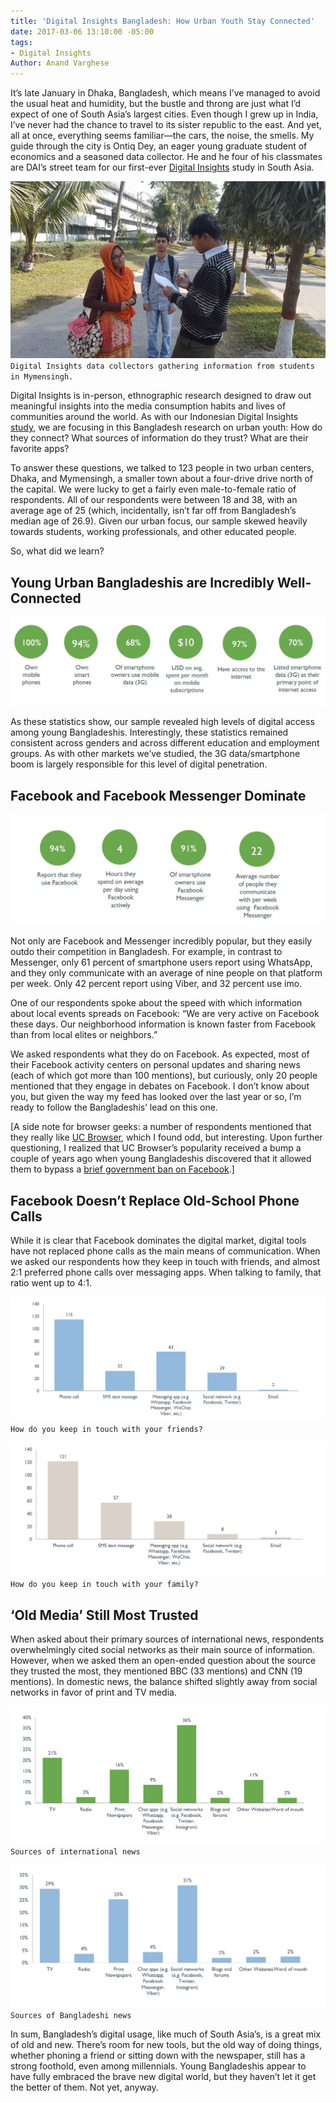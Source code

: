 ```yaml
---
title: 'Digital Insights Bangladesh: How Urban Youth Stay Connected'
date: 2017-03-06 13:10:00 -05:00
tags:
- Digital Insights
Author: Anand Varghese
---
```


It’s late January in Dhaka, Bangladesh, which means I’ve managed to avoid the usual heat and humidity, but the bustle and throng are just what I’d expect of one of South Asia’s largest cities. Even though I grew up in India, I’ve never had the chance to travel to its sister republic to the east. And yet, all at once, everything seems familiar—the cars, the noise, the smells. My guide through the city is Ontiq Dey, an eager young graduate student of economics and a seasoned data collector. He and he four of his classmates are DAI’s street team for our first-ever [Digital Insights](https://dai-global-digital.com/tags/?tag=digital-insights) study in South Asia.

![Image 1.jpg](/uploads/Image%201.jpg)
`Digital Insights data collectors gathering information from students in Mymensingh.`

<!--more-->

Digital Insights is in-person, ethnographic research designed to draw out meaningful insights into the media consumption habits and lives of communities around the world. As with our Indonesian Digital Insights [study](https://dai-global-digital.com/indonesia-digital-insights.html), we are focusing in this Bangladesh research on urban youth: How do they connect? What sources of information do they trust? What are their favorite apps?

To answer these questions, we talked to 123 people in two urban centers, Dhaka, and Mymensingh, a smaller town about a four-drive drive north of the capital. We were lucky to get a fairly even male-to-female ratio of respondents. All of our respondents were between 18 and 38, with an average age of 25 (which, incidentally, isn’t far off from Bangladesh’s median age of 26.9). Given our urban focus, our sample skewed heavily towards students, working professionals, and other educated people.

So, what did we learn?

## Young Urban Bangladeshis are Incredibly Well-Connected

![Image 2.JPG](/uploads/Image%202.JPG)

As these statistics show, our sample revealed high levels of digital access among young Bangladeshis. Interestingly, these statistics remained consistent across genders and across different education and employment groups. As with other markets we’ve studied, the 3G data/smartphone boom is largely responsible for this level of digital penetration.

## Facebook and Facebook Messenger Dominate

![Image 3a.JPG](/uploads/Image%203a.JPG)

Not only are Facebook and Messenger incredibly popular, but they easily outdo their competition in Bangladesh. For example, in contrast to Messenger, only 61 percent of smartphone users report using WhatsApp, and they only communicate with an average of nine people on that platform per week. Only 42 percent report using Viber, and 32 percent use imo.

One of our respondents spoke about the speed with which information about local events spreads on Facebook: “We are very active on Facebook these days. Our neighborhood information is known faster from Facebook than from local elites or neighbors.”

We asked respondents what they do on Facebook. As expected, most of their Facebook activity centers on personal updates and sharing news (each of which got more than 100 mentions), but curiously, only 20 people mentioned that they engage in debates on Facebook. I don’t know about you, but given the way my feed has looked over the last year or so, I’m ready to follow the Bangladeshis’ lead on this one.

\[A side note for browser geeks: a number of respondents mentioned that they really like [UC Browser](https://play.google.com/store/apps/details?id=com.UCMobile.intl&hl=en), which I found odd, but interesting. Upon further questioning, I realized that UC Browser’s popularity received a bump a couple of years ago when young Bangladeshis discovered that it allowed them to bypass a [brief government ban on Facebook](http://www.voanews.com/a/bangladesh-lifts-ban-facebook/3097865.html).\]

## Facebook Doesn’t Replace Old-School Phone Calls

While it is clear that Facebook dominates the digital market, digital tools have not replaced phone calls as the main means of communication. When we asked our respondents how they keep in touch with friends, and almost 2:1 preferred phone calls over messaging apps. When talking to family, that ratio went up to 4:1.

![Image 5.PNG](/uploads/Image%205.PNG)
`How do you keep in touch with your friends?`

![Image 6.PNG](/uploads/Image%206.PNG)
`How do you keep in touch with your family?`

## ‘Old Media’ Still Most Trusted

When asked about their primary sources of international news, respondents overwhelmingly cited social networks as their main source of information. However, when we asked them an open-ended question about the source they trusted the most, they mentioned BBC (33 mentions) and CNN (19 mentions). In domestic news, the balance shifted slightly away from social networks in favor of print and TV media.

![Image 7.PNG](/uploads/Image%207.PNG)
`Sources of international news`

![Image 8.PNG](/uploads/Image%208.PNG)
`Sources of Bangladeshi news`

In sum, Bangladesh’s digital usage, like much of South Asia’s, is a great mix of old and new. There’s room for new tools, but the old way of doing things, whether phoning a friend or sitting down with the newspaper, still has a strong foothold, even among millennials. Young Bangladeshis appear to have fully embraced the brave new digital world, but they haven’t let it get the better of them. Not yet, anyway.